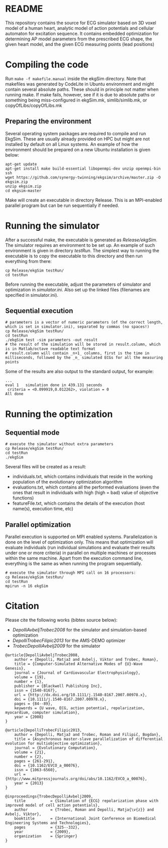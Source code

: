 # README #

This repository contains the source for ECG simulator based on 3D voxel model of a human heart, analytic model of action potentials and cellular automaton for excitation sequence. It contains embedded optimization for determining AP model parameters from the prescribed ECG shape, the given heart model, and the given ECG measuring points (lead positions)

# Compiling the code

Run `make -f makefile.manual` inside the ekgSim directory.
Note that makefiles was generated by CodeLite in Ubuntu environment and might contain several absolute paths. These should in principle not matter when running make. If make fails, however, see if it is due to absolute paths or something being miss-configured in ekgSim.mk, simlib/simlib.mk, or copyOfLibs/copyOfLibs.mk

## Preparing the environment

Several operating system packages are required to compile and run EkgSim. 
These are usually already provided on HPC but might are not installed by default on all Linux systems. 
An example of how the environment should be prepared on a new Ubuntu installation is given below:

~~~
apt-get update
apt-get install make build-essential libopenmpi-dev unzip openmpi-bin ssh
wget https://github.com/synergy-twinning/ekgsim/archive/master.zip -O ekgsim.zip
unzip ekgsim.zip
cd ekgsim-master
~~~

Make will create an executable in directory Release. This is an MPI-enabled parallel program but can be run sequentially if needed.

# Running the simulator

After a successful make, the executable is generated as *Release/ekgSim*.
The simulator requires an environment to be set up. An example of such environment is given in directory *testRun*. The simplest way to running the executable is to copy the executable to this directory and then run everything from there:
~~~
cp Release/ekgSim testRun/
cd testRun
~~~
Before running the executable, adjust the parameters of simulator and optimization in *simulator.ini*.
Also set up the linked files (filenames are specified in simulator.ini).

## Sequential execution

~~~~
# parameters is a vector of numeric parameters (of the correct length, which is set in simulator.ini), separated by commas (no spaces!)
cp Release/ekgSim testRun/
cd testRun
./ekgSim test -sim parameters -out result
# the result of the simulation will be stored in result.column, which is in Matlab/octave readable text format
# result.column will contain _n+1_ columns, first is the time in milliseconds, followed by the _n_ simulated ECGs for all the measuring points
~~~~

Some of the results are also output to the standard output, for example:
~~~~
...
eval 1   simulation done in 439.131 seconds
 criteria = <0.099919,0.012262>, violation = 0
All done
~~~~

# Running the optimization
## Sequential mode

~~~~
# execute the simulator without extra parameters
cp Release/ekgSim testRun/
cd testRun
./ekgSim
~~~~

Several files will be created as a result: 
- individuals.txt, which contains individuals that reside in the working population of the evolutionary optimization algorithm 
- evaluations.txt, which contains all the performed evaluations (even the ones that result in individuals with high (high = bad) value of objective functions)
- featureFile.txt, which contains the details of the execution (host name(s), execution time, etc)

## Parallel optimization

Parallel execution is supported on MPI enabled systems. Parallelization is done on the level of optimization only. This means that optimization will evaluate individuals (run individual simulations and evaluate their results under one or more criteria) in parallel on multiple machines or processes within the same machine. Apart from the execution command line, everything is the same as when running the program sequentially.

~~~~
# execute the simulator through MPI call on 16 processors:
cp Release/ekgSim testRun/
cd testRun
mpirun -n 16 ekgSim
~~~~

# Citation
Please cite the following works (bibtex source below):

- _DepolliAvbeljTrobec2008_ for the simulator and simulation-based optimization
- _DepolliTrobecFilipic2013_ for the AMS-DEMO optimizer
- _TrobecDepolliAvbelj2009_ for the simulator

```
@article{DepolliAvbeljTrobec2008,
    author = {Depolli, Matjaž and Avbelj, Viktor and Trobec, Roman},
    title = {Computer-Simulated Alternative Modes of {U}-Wave Genesis},
    journal = {Journal of Cardiovascular Electrophysiology},
    volume = {19},
    number = {1},
    publisher = {Blackwell Publishing Inc},
    issn = {1540-8167},
    url = {http://dx.doi.org/10.1111/j.1540-8167.2007.00978.x},
    doi = {10.1111/j.1540-8167.2007.00978.x},
    pages = {84--89},
    keywords = {U wave, ECG, action potential, repolarization, myocardium, computer simulation},
    year = {2008}
}

@article{DepolliTrobecFilipic2013,
    author = {Depolli, Matjaž and Trobec, Roman and Filipič, Bogdan},
    title = {Asynchronous master-slave parallelization of differential evolution for multiobjective optimization},
    journal = {Evolutionary Computation},
    volume = {21},
    number = {2},
    pages = {261-291},
    doi = {10.1162/EVCO_a_00076},
    issn = {1063-6560},
    url = {http://www.mitpressjournals.org/doi/abs/10.1162/EVCO_a_00076},
    year = {2013}
}

@inproceedings{TrobecDepolliAvbelj2009,
    title           = {Simulation of {ECG} repolarization phase with improved model of cell action potentials},
    author          = {Trobec, Roman and Depolli, Matja{\v{z}} and Avbelj, Viktor},
    booktitle       = {International Joint Conference on Biomedical Engineering Systems and Technologies},
    pages           = {325--332},
    year            = {2009},
    organization    = {Springer}
}
```
